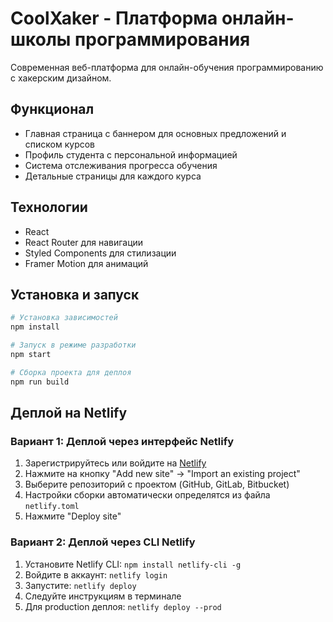 # CoolXaker - Платформа онлайн-школы программирования

Современная веб-платформа для онлайн-обучения программированию с хакерским дизайном.

## Функционал
- Главная страница с баннером для основных предложений и списком курсов
- Профиль студента с персональной информацией
- Система отслеживания прогресса обучения
- Детальные страницы для каждого курса

## Технологии
- React
- React Router для навигации
- Styled Components для стилизации
- Framer Motion для анимаций

## Установка и запуск

```bash
# Установка зависимостей
npm install

# Запуск в режиме разработки
npm start

# Сборка проекта для деплоя
npm run build
```

## Деплой на Netlify

### Вариант 1: Деплой через интерфейс Netlify
1. Зарегистрируйтесь или войдите на [Netlify](https://www.netlify.com/)
2. Нажмите на кнопку "Add new site" -> "Import an existing project"
3. Выберите репозиторий с проектом (GitHub, GitLab, Bitbucket)
4. Настройки сборки автоматически определятся из файла `netlify.toml`
5. Нажмите "Deploy site"

### Вариант 2: Деплой через CLI Netlify
1. Установите Netlify CLI: `npm install netlify-cli -g`
2. Войдите в аккаунт: `netlify login`
3. Запустите: `netlify deploy`
4. Следуйте инструкциям в терминале
5. Для production деплоя: `netlify deploy --prod` 